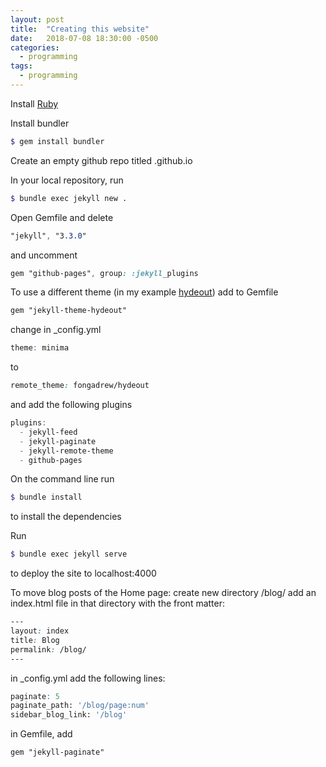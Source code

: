 ```yaml
---
layout: post
title:  "Creating this website"
date:   2018-07-08 18:30:00 -0500
categories: 
  - programming
tags: 
  - programming
---
```


Install [Ruby](https://www.ruby-lang.org/en/downloads/)

Install bundler
```scss
$ gem install bundler
```

Create an empty github repo titled <username>.github.io

In your local repository, run
```scss
$ bundle exec jekyll new .
```

Open Gemfile and delete
```scss
"jekyll", "3.3.0"
```
and uncomment
```scss
gem "github-pages", group: :jekyll_plugins
```

To use a different theme (in my example [hydeout](https://github.com/fongandrew/hydeout))
add to Gemfile
```scss
gem "jekyll-theme-hydeout"
```
change in _config.yml
```scss
theme: minima
```
to 
```scss
remote_theme: fongadrew/hydeout
```
and add the following plugins
```scss
plugins:
  - jekyll-feed
  - jekyll-paginate
  - jekyll-remote-theme
  - github-pages
```

On the command line run 
```scss
$ bundle install
```
to install the dependencies

Run 
```scss
$ bundle exec jekyll serve
```
to deploy the site to localhost:4000

To move blog posts of the Home page:
create new directory /blog/
add an index.html file in that directory with the front matter: 
```scss
---
layout: index
title: Blog
permalink: /blog/
---
```
in _config.yml add the following lines:
```scss
paginate: 5
paginate_path: '/blog/page:num'
sidebar_blog_link: '/blog'
```

in Gemfile, add
```scss
gem "jekyll-paginate"
```